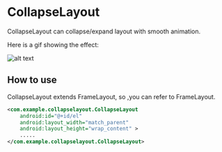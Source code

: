 CollapseLayout
=================
CollapseLayout can collapse/expand layout with smooth animation. 

Here is a gif showing the effect:

![alt text](/images/demo.gif "Demo gif")


How to use
---------------
CollapseLayout extends FrameLayout, so ,you can refer to FrameLayout.
```xml
<com.example.collapselayout.CollapseLayout
	android:id="@+id/el"
	android:layout_width="match_parent"
	android:layout_height="wrap_content" >
	.....
</com.example.collapselayout.CollapseLayout>
```
